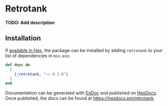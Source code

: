 # Retrotank

**TODO: Add description**

## Installation

If [available in Hex](https://hex.pm/docs/publish), the package can be installed
by adding `retrotank` to your list of dependencies in `mix.exs`:

```elixir
def deps do
  [
    {:retrotank, "~> 0.1.0"}
  ]
end
```

Documentation can be generated with [ExDoc](https://github.com/elixir-lang/ex_doc)
and published on [HexDocs](https://hexdocs.pm). Once published, the docs can
be found at <https://hexdocs.pm/retrotank>.

